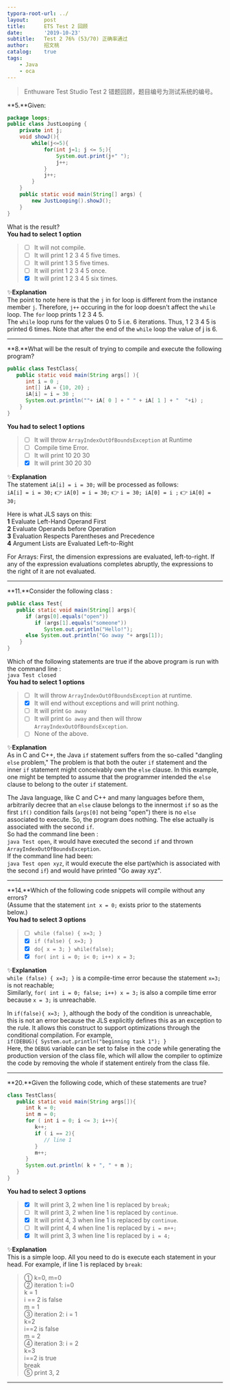 ```yaml
---
typora-root-url: ../
layout:     post
title:      ETS Test 2 回顾
date:       '2019-10-23'
subtitle:   Test 2 76% (53/70) 正确率通过
author:     招文桃
catalog:    true
tags:
    - Java
    - oca
---
```


> Enthuware Test Studio Test 2 错题回顾，题目编号为测试系统的编号。  

**5.**Given:  
```java
package loops;
public class JustLooping {
    private int j;
    void showJ(){
        while(j<=5){
            for(int j=1; j <= 5;){
                System.out.print(j+" ");
                j++;
            }
            j++;
        }
    }
    public static void main(String[] args) {
        new JustLooping().showJ();
    }
}
```  
What is the result?  
**You had to select 1 option**  
> - [ ] It will not compile.  
> - [ ] It will print 1 2 3 4 5 five times.  
> - [ ] It will print 1 3 5 five times.  
> - [ ] It will print 1 2 3 4 5 once.  
> - [x] It will print 1 2 3 4 5 six times.  

✨**Explanation**  
The point to note here is that the `j` in for loop is different from the instance member `j`. Therefore, `j++` occuring in the for loop doesn't affect the `while` loop. The `for` loop prints 1 2 3 4 5.  
The `while` loop runs for the values 0 to 5 i.e. 6 iterations. Thus, 1 2 3 4 5 is printed 6 times. Note that after the end of the `while` loop the value of j is 6.  

---  

**8.**What will be the result of trying to compile and execute the following program?
```java
public class TestClass{
   public static void main(String args[] ){
      int i = 0 ;
      int[] iA = {10, 20} ;
      iA[i] = i = 30 ;
      System.out.println(""+ iA[ 0 ] + " " + iA[ 1 ] + "  "+i) ;
    }
}
```
**You had to select 1 options**  
> - [ ] It will throw `ArrayIndexOutOfBoundsException` at Runtime  
> - [ ] Compile time Error.  
> - [ ] It will print 10 20 30  
> - [x] It will print 30 20 30  

✨**Explanation**  
The statement `iA[i] = i = 30;` will be processed as follows:  
`iA[i] = i = 30;` 👉 `iA[0] = i = 30;`  👉  `i = 30; iA[0] = i ;` 👉  `iA[0] = 30;`  

Here is what JLS says on this:  
**1** Evaluate Left-Hand Operand First  
**2** Evaluate Operands before Operation  
**3** Evaluation Respects Parentheses and Precedence  
**4** Argument Lists are Evaluated Left-to-Right  

For Arrays: First, the dimension expressions are evaluated, left-to-right. If any of the expression evaluations completes abruptly, the expressions to the right of it are not evaluated.  

---

**11.**Consider the following class :  
```java
public class Test{
   public static void main(String[] args){
      if (args[0].equals("open"))
         if (args[1].equals("someone"))
            System.out.println("Hello!");
      else System.out.println("Go away "+ args[1]);
    }
}
```
Which of the following statements are true if the above program is run with the command line :  
`java Test closed`  
**You had to select 1 options**  
> - [ ] It will throw `ArrayIndexOutOfBoundsException` at runtime.  
> - [x] It will end without exceptions and will print nothing.  
> - [ ] It will print `Go away`  
> - [ ] It will print `Go away` and then will throw `ArrayIndexOutOfBoundsException`.  
> - [ ] None of the above.  

✨**Explanation**  
As in C and C++, the Java `if` statement suffers from the so-called "dangling `else` problem," The problem is that both the outer `if` statement and the inner `if` statement might conceivably own the `else` clause. In this example, one might be tempted to assume that the programmer intended the `else` clause to belong to the outer `if` statement.  

The Java language, like C and C++ and many languages before them, arbitrarily decree that an `else` clause belongs to the innermost `if` so as the first `if()` condition fails (`args[0]` not being "open") there is no `else` associated to execute. So, the program does nothing. The else actually is associated with the second `if`.  
So had the command line been :  
`java Test open`, it would have executed the second `if` and thrown `ArrayIndexOutOfBoundsException`.  
If the command line had been:  
`java Test open xyz`, it would execute the else part(which is associated with the second `if`) and would have printed "Go away xyz".

---

**14.**Which of the following code snippets will compile without any errors?  
(Assume that the statement `int x = 0;` exists prior to the statements below.)  
**You had to select 3 options**  

> - [ ] `while (false) { x=3; }`  
> - [x] `if (false) { x=3; }`  
> - [x] `do{ x = 3; } while(false);`  
> - [x] `for( int i = 0; i< 0; i++) x = 3;`  

✨**Explanation**  
`while (false) { x=3; }` is a compile-time error because the statement `x=3;` is not reachable;  
Similarly, `for( int i = 0; false; i++) x = 3;` is also a compile time error because `x = 3;` is unreachable.  

In `if(false){ x=3; }`, although the body of the condition is unreachable, this is not an error because the JLS explicitly defines this as an exception to the rule. It allows this construct to support optimizations through the conditional compilation. For example,  
`if(DEBUG){ System.out.println("beginning task 1"); }`  
Here, the `DEBUG` variable can be set to false in the code while generating the production version of the class file, which will allow the compiler to optimize the code by removing the whole if statement entirely from the class file.  

---

**20.**Given the following code, which of these statements are true?  
```java
class TestClass{
   public static void main(String args[]){
      int k = 0;
      int m = 0;
      for ( int i = 0; i <= 3; i++){
         k++;
         if ( i == 2){
            // line 1
         }
         m++;
      }
      System.out.println( k + ", " + m );
   }
}
```
**You had to select 3 options**  
> - [x] It will print 3, 2 when line 1 is replaced by `break;`  
> - [ ] It will print 3, 2 when line 1 is replaced by `continue`.  
> - [x] It will print 4, 3 when line 1 is replaced by `continue`.  
> - [ ] It will print 4, 4 when line 1 is replaced by `i = m++;`  
> - [x] It will print 3, 3 when line 1 is replaced by `i = 4;`  

✨**Explanation**  
This is a simple loop. All you need to do is execute each statement in your head. For example, if line 1 is replaced by `break`:  

> ① k=0, m=0  
> ② iteration 1: i=0  
>    	k = 1  
>    	i == 2 is false  
>    	m = 1  
> ③ iteration 2: i = 1  
>    	k=2  
>    	i==2 is false  
>    	m = 2  
> ④ iteration 3: i = 2  
>    	k=3  
>    	i==2 is true  
>    	break  
> ⑤ print 3, 2  

---



